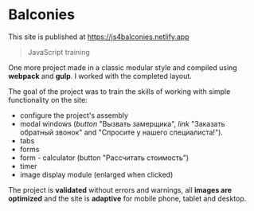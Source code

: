 # Balconies

This site is published at https://js4balconies.netlify.app

> JavaScript training

One more project made in a classic modular style and compiled using **webpack** and **gulp**.  I worked with the completed layout. 

The goal of the project was to train the skills of working with simple functionality on the site: 
- configure the project's assembly
- modal windows (*button* "Вызвать замерщика", *link* "Заказать обратный звонок" and "Спросите у нашего специалиста!").
- tabs
- forms
- form - calculator (button "Рассчитать стоимость")
- timer
- image display module (enlarged when clicked)

The project is **validated** without errors and warnings, all **images are optimized** and the site is **adaptive** for mobile phone, tablet and desktop.

